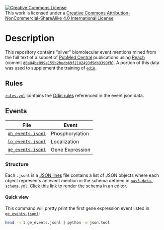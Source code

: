 <a rel="license" href="http://creativecommons.org/licenses/by-nc-sa/4.0/"><img alt="Creative Commons License" style="border-width:0" src="https://i.creativecommons.org/l/by-nc-sa/4.0/88x31.png" /></a><br />This work is licensed under a <a rel="license" href="http://creativecommons.org/licenses/by-nc-sa/4.0/">Creative Commons Attribution-NonCommercial-ShareAlike 4.0 International License</a>

# Description

This repository contains "silver" biomolecular event mentions mined from the full text of a subset of [PubMed Central](https://www.ncbi.nlm.nih.gov/pmc/) publications using [Reach](https://github.com/clulab/reach/tree/d6a84be099a155b2bedb69f2102493d5db9399fb) (commit [`d6a84be099a155b2bedb69f2102493d5db9399fb`](https://github.com/clulab/reach/tree/d6a84be099a155b2bedb69f2102493d5db9399fb)).  A portion of this data was used to supplement the training of [`edin`](https://github.com/ZhengTang1120/Interpretation-Decoder-for-Neural-Network/tree/master).


## Rules
[`rules.yml`](./data/rules.yml) contains the [Odin rules](https://arxiv.org/abs/1509.07513) referenced in the event json data.

## Events
| File                                        | Event           |
|---------------------------------------------|-----------------|
| [`ph_events.jsonl`](./data/ph_events.jsonl) | Phosphorylation |
| [`lo_events.jsonl`](./data/lo_events.jsonl) | Localization    |
| [`ge_events.jsonl`](./data/ge_events.jsonl) | Gene Expression |

### Structure
Each `.jsonl` is a [JSON lines](http://jsonlines.org/) file contains a list of JSON objects where each object represents an event mention in the schema defined in [`oas3-data-schema.yml`](./data/oas3-data-schema.yml).  [Click this link](https://editor.swagger.io/?url=https://raw.githubusercontent.com/clulab/edin-data/dev/data/oas3-data-schema.yml) to render the schema in an editor.


#### Quick view
This command will pretty print the first gene expression event listed in [`ge_events.jsonl`](./data/ge_events.jsonl):

```bash
head -n 1 ge_events.jsonl | python -m json.tool
```
